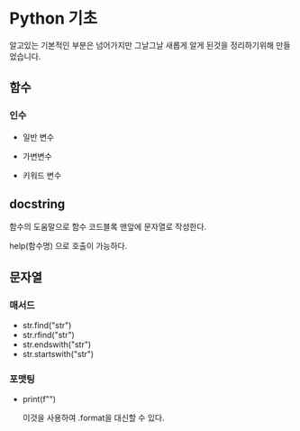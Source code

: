 # Python 기초

알고있는 기본적인 부분은 넘어가지만 그날그날 새롭게 알게 된것을 정리하기위해 만들었습니다.

## 함수

### 인수

* 일반 변수



* 가변변수



* 키워드 변수





 ## docstring

함수의 도움말으로 함수 코드블록 맨앞에 문자열로 작성한다.

help(함수명) 으로 호출이 가능하다.



## 문자열

### 매서드

* str.find("str")
* str.rfind("str")
* str.endswith("str")
* str.startswith("str")



 ### 포맷팅

* print(f"")

  이것을 사용하여 .format을 대신할 수 있다.

   